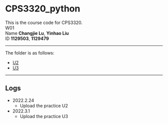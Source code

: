 # CPS3320_python
This is the course code for CPS3320. \
W01 \
Name **Changjie Lu**, **Yinhao Liu** \
ID  **1129503**, **1129479** 

---
The folder is as follows:
- [U2](/U2/)
- [U3](/U3/)


---
## Logs
- 2022.2.24 
    - Upload the practice U2
- 2022.3.1
    - Upload the practice U3